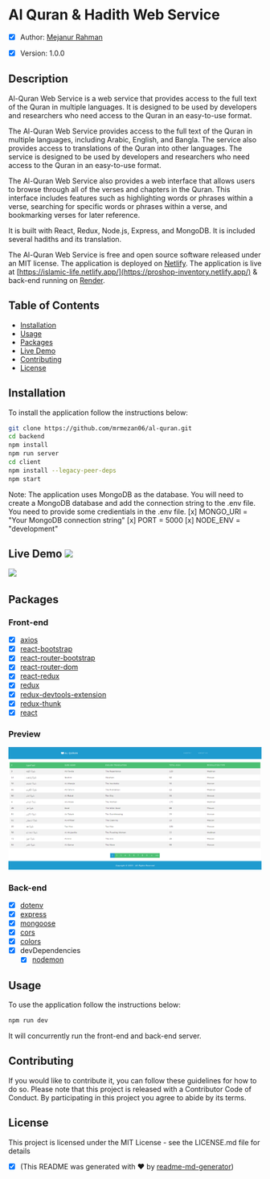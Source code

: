 # Al Quran & Hadith Web Service

- [x] Author: [Mejanur Rahman](https://www.github.com/mrmezan06)

- [x] Version: 1.0.0

## Description

Al-Quran Web Service is a web service that provides access to the full text of the Quran in multiple languages. It is designed to be used by developers and researchers who need access to the Quran in an easy-to-use format.

The Al-Quran Web Service provides access to the full text of the Quran in multiple languages, including Arabic, English, and Bangla. The service also provides access to translations of the Quran into other languages. The service is designed to be used by developers and researchers who need access to the Quran in an easy-to-use format.

The Al-Quran Web Service also provides a web interface that allows users to browse through all of the verses and chapters in the Quran. This interface includes features such as highlighting words or phrases within a verse, searching for specific words or phrases within a verse, and bookmarking verses for later reference.

It is built with React, Redux, Node.js, Express, and MongoDB. It is included several hadiths and its translation.

The Al-Quran Web Service is free and open source software released under an MIT license. The application is deployed on [Netlify](https://app.netlify.com/). The application is live at [https://islamic-life.netlify.app/](https://proshop-inventory.netlify.app/) & back-end running on [Render](https://www.render.com).

## Table of Contents

- [Installation](#installation)
- [Usage](#usage)
- [Packages](#packages)
- [Live Demo](#livedemo)
- [Contributing](#contributing)
- [License](#license)

## Installation

To install the application follow the instructions below:

```bash
git clone https://github.com/mrmezan06/al-quran.git
cd backend
npm install
npm run server
cd client
npm install --legacy-peer-deps
npm start
```

Note: The application uses MongoDB as the database. You will need to create a MongoDB database and add the connection string to the .env file.
You need to provide some credientials in the .env file.
[x] MONGO_URI = "Your MongoDB connection string"
[x] PORT = 5000
[x] NODE_ENV = "development"

## Live Demo ![](https://img.shields.io/badge/Live-Server-brightgreen)

[![](https://img.shields.io/badge/AlQuran-Live-brightgreen)](https://islamic-life.netlify.app/)

## Packages

### Front-end

- [x] [axios](https://www.npmjs.com/package/axios)
- [x] [react-bootstrap](https://www.npmjs.com/package/react-bootstrap)
- [x] [react-router-bootstrap](https://www.npmjs.com/package/react-router-bootstrap)
- [x] [react-router-dom](https://www.npmjs.com/package/react-router-dom)
- [x] [react-redux](https://www.npmjs.com/package/react-redux)
- [x] [redux](https://www.npmjs.com/package/redux)
- [x] [redux-devtools-extension](https://www.npmjs.com/package/redux-devtools-extension)
- [x] [redux-thunk](https://www.npmjs.com/package/redux-thunk)
- [x] [react](https://www.npmjs.com/package/react)

### Preview
![Preview](./preview.png)

### Back-end

- [x] [dotenv](https://www.npmjs.com/package/dotenv)
- [x] [express](https://www.npmjs.com/package/express)
- [x] [mongoose](https://www.npmjs.com/package/mongoose)
- [x] [cors](https://www.npmjs.com/package/cors)
- [x] [colors](https://www.npmjs.com/package/colors)
- [x] devDependencies
  - [x] [nodemon](https://www.npmjs.com/package/nodemon)

## Usage

To use the application follow the instructions below:

```bash
npm run dev
```

It will concurrently run the front-end and back-end server.

## Contributing

If you would like to contribute it, you can follow these guidelines for how to do so. Please note that this project is released with a Contributor Code of Conduct. By participating in this project you agree to abide by its terms.

## License

This project is licensed under the MIT License - see the LICENSE.md file for details

- [x] (This README was generated with ❤️ by [readme-md-generator]())
